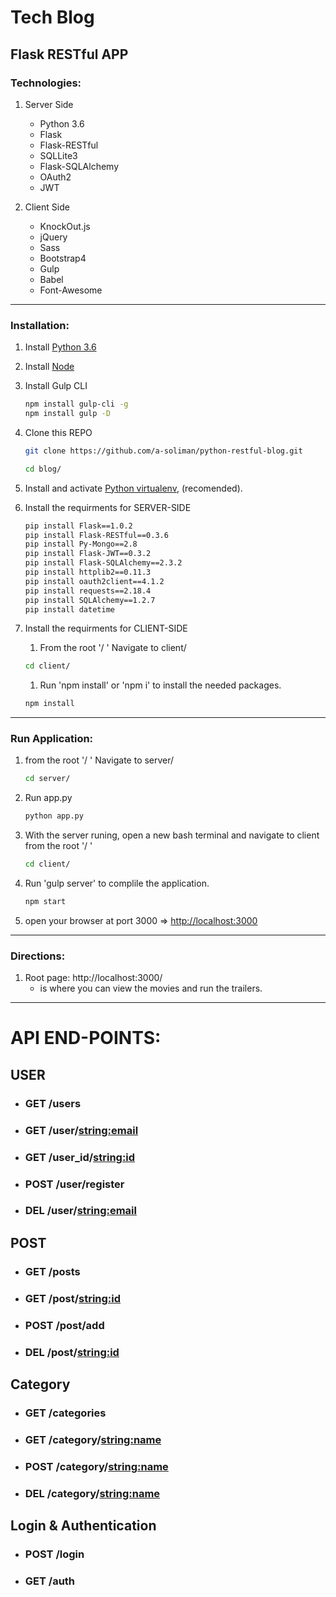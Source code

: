# Tech Blog
## Flask RESTful APP

### Technologies:
1. Server Side
    - Python 3.6
    - Flask
    - Flask-RESTful
    - SQLLite3
    - Flask-SQLAlchemy
    - OAuth2
    - JWT

1. Client Side
    - KnockOut.js
    - jQuery
    - Sass
    - Bootstrap4
    - Gulp
    - Babel
    - Font-Awesome

----
### Installation:
1. Install [Python 3.6](https://www.python.org/downloads/)
1. Install [Node](https://nodejs.org/en/)
1. Install Gulp CLI
    ```bash
    npm install gulp-cli -g
    npm install gulp -D
    ```
1. Clone this REPO
    ```bash
    git clone https://github.com/a-soliman/python-restful-blog.git
    ```
    ```bash
    cd blog/
    ```
1. Install and activate [Python virtualenv](https://virtualenv.pypa.io/en/stable/), (recomended).
1. Install the requirments for SERVER-SIDE
    ```bash
    pip install Flask==1.0.2
    pip install Flask-RESTful==0.3.6
    pip install Py-Mongo==2.8
    pip install Flask-JWT==0.3.2
    pip install Flask-SQLAlchemy==2.3.2
    pip install httplib2==0.11.3
    pip install oauth2client==4.1.2
    pip install requests==2.18.4
    pip install SQLAlchemy==1.2.7
    pip install datetime
    ```

1. Install the requirments for CLIENT-SIDE
    1. From the root '/ ' Navigate to client/
    ```bash
    cd client/
    ```

    1. Run 'npm install' or 'npm i' to install the needed packages.
    ```bash
    npm install
    ```
----
### Run Application:
1. from the root '/ ' Navigate to server/
    ```bash
    cd server/
    ```
1. Run app.py
    ```bash
    python app.py
    ```
1. With the server runing, open a new bash terminal and navigate to client from the root '/ '
    ```bash
    cd client/
    ```

1. Run 'gulp server' to complile the application.

    ```bash
    npm start
    ```

1. open your browser at port 3000 => [http://localhost:3000](http://localhost:3000)

----
### Directions:
1. Root page: http://localhost:3000/ 
    - is where you can view the movies and run the trailers.

----
# API END-POINTS:
## USER
- ### GET /users
- ### GET /user/<string:email>
- ### GET /user_id/<string:id>
- ### POST /user/register
- ### DEL /user/<string:email>
## POST
- ### GET /posts
- ### GET /post/<string:id>
- ### POST /post/add
- ### DEL /post/<string:id>

## Category
- ### GET /categories
- ### GET /category/<string:name>
- ### POST /category/<string:name>
- ### DEL /category/<string:name>

## Login & Authentication
- ### POST /login
- ### GET /auth